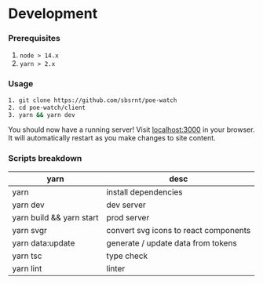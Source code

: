 # Development

### Prerequisites
1. `node > 14.x`
2. `yarn > 2.x`

### Usage
```bash
1. git clone https://github.com/sbsrnt/poe-watch
2. cd poe-watch/client
3. yarn && yarn dev
```
You should now have a running server! Visit [localhost:3000](localhost:3000) in your browser. It will automatically restart as you make changes to site content.

### Scripts breakdown
| yarn                     | desc                                  |
| ------------------------ | ------------------------------------- |
| yarn                     | install dependencies                  |
| yarn dev                 | dev server                            |
| yarn build && yarn start | prod server                           |
| yarn svgr                | convert svg icons to react components |
| yarn data:update         | generate / update data from tokens    |
| yarn tsc                 | type check                            |
| yarn lint                | linter                                |
